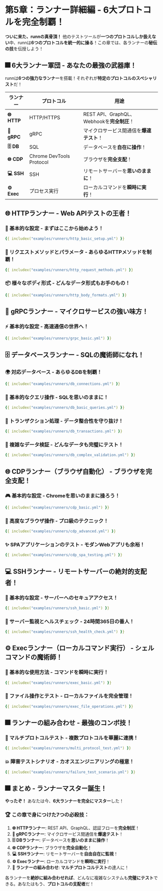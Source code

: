 # 第5章：ランナー詳細編 - 6大プロトコルを完全制覇！

**ついに来た、runnの真骨頂！** 他のテストツールが**一つのプロトコルしか扱えない**中、runnは**6つのプロトコルを統一的に操る**！この章では、各ランナーの**秘伝の技**を伝授しよう！

## 🎆 6大ランナー軍団 - あなたの最強の武器庫！

runnは**6つの強力なランナー**を搭載！それぞれが**特定のプロトコルのスペシャリスト**だ！

| ランナー | プロトコル | 用途 |
|----------|------------|------|
| **🌐 HTTP** | HTTP/HTTPS | REST API、GraphQL、Webhookを**完全制圧**！ |
| **🔗 gRPC** | gRPC | マイクロサービス間通信を**爆速テスト**！ |
| **🗄️ DB** | SQL | データベースを**自在に操作**！ |
| **🌐 CDP** | Chrome DevTools Protocol | ブラウザを**完全支配**！ |
| **💻 SSH** | SSH | リモートサーバーを**思いのままに**！ |
| **⚙️ Exec** | プロセス実行 | ローカルコマンドを**瞬時に実行**！ |

## 🌐 HTTPランナー - Web APIテストの王者！

### 🚀 基本的な設定 - まずはここから始めよう！

```yaml
{{ includex("examples/runners/http_basic_setup.yml") }}
```

### 🎨 リクエストメソッドとパラメータ - あらゆるHTTPメソッドを制覇！

```yaml
{{ includex("examples/runners/http_request_methods.yml") }}
```

### 📦 様々なボディ形式 - どんなデータ形式もお手のもの！

```yaml
{{ includex("examples/runners/http_body_formats.yml") }}
```

## 🔗 gRPCランナー - マイクロサービスの強い味方！

### ⚡ 基本的な設定 - 高速通信の世界へ！

```yaml
{{ includex("examples/runners/grpc_basic.yml") }}
```

## 🗄️ データベースランナー - SQLの魔術師になれ！

### 🌍 対応データベース - あらゆるDBを制覇！

```yaml
{{ includex("examples/runners/db_connections.yml") }}
```

### 📝 基本的なクエリ操作 - SQLを思いのままに！

```yaml
{{ includex("examples/runners/db_basic_queries.yml") }}
```

### 🔄 トランザクション処理 - データ整合性を守り抜け！

```yaml
{{ includex("examples/runners/db_transactions.yml") }}
```

### 🧩 複雑なデータ検証 - どんなデータも完璧にテスト！

```yaml
{{ includex("examples/runners/db_complex_validation.yml") }}
```

## 🌐 CDPランナー（ブラウザ自動化） - ブラウザを完全支配！

### 🎮 基本的な設定 - Chromeを思いのままに操ろう！

```yaml
{{ includex("examples/runners/cdp_basic.yml") }}
```

### 🎪 高度なブラウザ操作 - プロ級のテクニック！

```yaml
{{ includex("examples/runners/cdp_advanced.yml") }}
```

### ✨ SPAアプリケーションのテスト - モダンWebアプリも余裕！

```yaml
{{ includex("examples/runners/cdp_spa_testing.yml") }}
```

## 💻 SSHランナー - リモートサーバーの絶対的支配者！

### 🔑 基本的な設定 - サーバーへのセキュアアクセス！

```yaml
{{ includex("examples/runners/ssh_basic.yml") }}
```

### 📏 サーバー監視とヘルスチェック - 24時間365日の番人！

```yaml
{{ includex("examples/runners/ssh_health_check.yml") }}
```

## ⚙️ Execランナー（ローカルコマンド実行） - シェルコマンドの魔術師！

### 🚀 基本的な使用方法 - コマンドを瞬時に実行！

```yaml
{{ includex("examples/runners/exec_basic.yml") }}
```

### 📁 ファイル操作とテスト - ローカルファイルを完全管理！

```yaml
{{ includex("examples/runners/exec_file_operations.yml") }}
```

## 🎆 ランナーの組み合わせ - 最強のコンボ技！

### 🌈 マルチプロトコルテスト - 複数プロトコルを華麗に連携！

```yaml
{{ includex("examples/runners/multi_protocol_test.yml") }}
```

### 💥 障害テストシナリオ - カオスエンジニアリングの極意！

```yaml
{{ includex("examples/runners/failure_test_scenario.yml") }}
```

## 🎆 まとめ - ランナーマスター誕生！

**やったぞ！** あなたは今、**6大ランナーを完全にマスター**した！

### 🏆 この章で身につけた7つの必殺技：

1. **🌐 HTTPランナー**: REST API、GraphQL、認証フローを**完全制圧**！
2. **🔗 gRPCランナー**: マイクロサービス間通信を**爆速テスト**！
3. **🗄️ DBランナー**: データベースを**思いのままに操作**！
4. **🌐 CDPランナー**: ブラウザを**完全自動化**！
5. **💻 SSHランナー**: リモートサーバーを**自由自在に監視**！
6. **⚙️ Execランナー**: ローカルコマンドを**瞬時に実行**！
7. **🌈 ランナーの組み合わせ**: **マルチプロトコルテスト**の達人に！

各ランナーを**絶妙に組み合わせれば**、どんなに複雑なシステムも**完璧にテスト**できる。あなたはもう、**プロトコルの支配者**だ！

